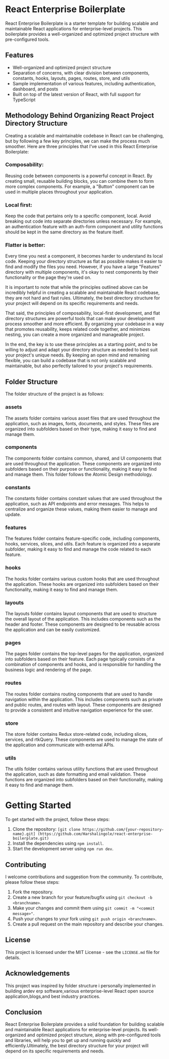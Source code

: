 # React Enterprise Boilerplate

React Enterprise Boilerplate is a starter template for building scalable and maintainable React applications for enterprise-level projects. This boilerplate provides a well-organized and optimized project structure with pre-configured tools.

## Features

- Well-organized and optimized project structure
- Separation of concerns, with clear division between components, constants, hooks, layouts, pages, routes, store, and utils
- Sample implementation of various features, including authentication, dashboard, and posts
- Built on top of the latest version of React, with full support for TypeScript

## Methodology Behind Organizing React Project Directory Structure
Creating a scalable and maintainable codebase in React can be challenging, but by following a few key principles, we can make the process much smoother. Here are three principles that I've used in this React Enterprise Boilerplate:
### Composability: 
Reusing code between components is a powerful concept in React. By creating small, reusable building blocks, you can combine them to form more complex components. For example, a "Button" component can be used in multiple places throughout your application.
### Local first:
Keep the code that pertains only to a specific component, local. Avoid breaking out code into separate directories unless necessary. For example, an authentication feature with an auth-form component and utility functions should be kept in the same directory as the feature itself.
### Flatter is better:
Every time you nest a component, it becomes harder to understand its local code. Keeping your directory structure as flat as possible makes it easier to find and modify the files you need. However, if you have a large "Features" directory with multiple components, it's okay to nest components by their functionality or the page they're used on.


It is important to note that while the principles outlined above can be incredibly helpful in creating a scalable and maintainable React codebase, they are not hard and fast rules. Ultimately, the best directory structure for your project will depend on its specific requirements and needs.

That said, the principles of composability, local-first development, and flat directory structures are powerful tools that can make your development process smoother and more efficient. By organizing your codebase in a way that promotes reusability, keeps related code together, and minimizes nesting, you can create a more organized and manageable project.

In the end, the key is to use these principles as a starting point, and to be willing to adjust and adapt your directory structure as needed to best suit your project's unique needs. By keeping an open mind and remaining flexible, you can build a codebase that is not only scalable and maintainable, but also perfectly tailored to your project's requirements.

## Folder Structure

The folder structure of the project is as follows:

### assets
The assets folder contains various asset files that are used throughout the application, such as images, fonts, documents, and styles. These files are organized into subfolders based on their type, making it easy to find and manage them.

### components
The components folder contains common, shared, and UI components that are used throughout the application. These components are organized into subfolders based on their purpose or functionality, making it easy to find and manage them. This folder follows the Atomic Design methodology.

### constants
The constants folder contains constant values that are used throughout the application, such as API endpoints and error messages. This helps to centralize and organize these values, making them easier to manage and update.

### features
The features folder contains feature-specific code, including components, hooks, services, slices, and utils. Each feature is organized into a separate subfolder, making it easy to find and manage the code related to each feature.

### hooks
The hooks folder contains various custom hooks that are used throughout the application. These hooks are organized into subfolders based on their functionality, making it easy to find and manage them.

### layouts
The layouts folder contains layout components that are used to structure the overall layout of the application. This includes components such as the header and footer. These components are designed to be reusable across the application and can be easily customized.

### pages
The pages folder contains the top-level pages for the application, organized into subfolders based on their feature. Each page typically consists of a combination of components and hooks, and is responsible for handling the business logic and rendering of the page.

### routes
The routes folder contains routing components that are used to handle navigation within the application. This includes components such as private and public routes, and routes with layout. These components are designed to provide a consistent and intuitive navigation experience for the user.

### store
The store folder contains Redux store-related code, including slices, services, and rtkQuery. These components are used to manage the state of the application and communicate with external APIs.

### utils
The utils folder contains various utility functions that are used throughout the application, such as date formatting and email validation. These functions are organized into subfolders based on their functionality, making it easy to find and manage them.
# Getting Started

To get started with the project, follow these steps:

1. Clone the repository: `[git clone https://github.com/{your-repository-name}.git] (https://github.com/Harshalingole/react-enterprise-boilerplate.git)`
2. Install the dependencies using `npm install`.
3. Start the development server using `npm run dev`.

## Contributing

I welcome contributions and suggestion from the community. To contribute, please follow these steps:

1. Fork the repository.
2. Create a new branch for your feature/bugfix using `git checkout -b <branchname>`.
3. Make your changes and commit them using `git commit -m "<commit message>"`.
4. Push your changes to your fork using `git push origin <branchname>`.
5. Create a pull request on the main repository and describe your changes.

## License

This project is licensed under the MIT License - see the `LICENSE.md` file for details.

## Acknowledgements

This project was inspired by folder structure i personally implemented in building ardev erp software,various enterprise-level React open source application,blogs,and best industry practices.

## Conclusion
React Enterprise Boilerplate provides a solid foundation for building scalable and maintainable React applications for enterprise-level projects. Its well-organized and optimized project structure, along with pre-configured tools and libraries, will help you to get up and running quickly and efficiently.Ultimately, the best directory structure for your project will depend on its specific requirements and needs.